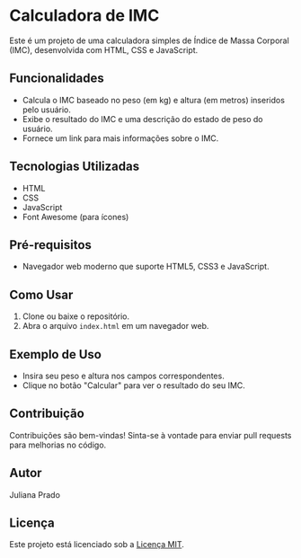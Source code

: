 # Calculadora de IMC

Este é um projeto de uma calculadora simples de Índice de Massa Corporal (IMC), desenvolvida com HTML, CSS e JavaScript.

## Funcionalidades

- Calcula o IMC baseado no peso (em kg) e altura (em metros) inseridos pelo usuário.
- Exibe o resultado do IMC e uma descrição do estado de peso do usuário.
- Fornece um link para mais informações sobre o IMC.

## Tecnologias Utilizadas

- HTML
- CSS
- JavaScript
- Font Awesome (para ícones)

## Pré-requisitos

- Navegador web moderno que suporte HTML5, CSS3 e JavaScript.

## Como Usar

1. Clone ou baixe o repositório.
2. Abra o arquivo `index.html` em um navegador web.

## Exemplo de Uso

- Insira seu peso e altura nos campos correspondentes.
- Clique no botão "Calcular" para ver o resultado do seu IMC.

## Contribuição

Contribuições são bem-vindas! Sinta-se à vontade para enviar pull requests para melhorias no código.

## Autor

Juliana Prado

## Licença

Este projeto está licenciado sob a [Licença MIT](https://opensource.org/licenses/MIT).
